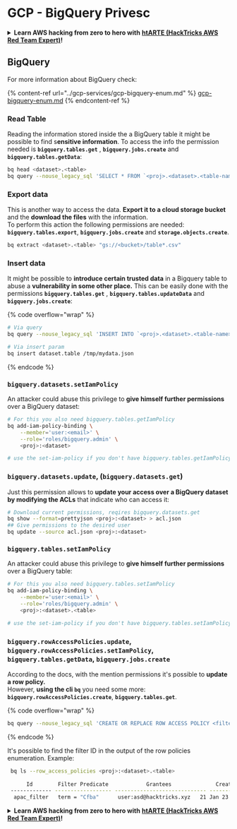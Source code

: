 # GCP - BigQuery Privesc

<details>

<summary><strong>Learn AWS hacking from zero to hero with</strong> <a href="https://training.hacktricks.xyz/courses/arte"><strong>htARTE (HackTricks AWS Red Team Expert)</strong></a><strong>!</strong></summary>

Other ways to support HackTricks:

* If you want to see your **company advertised in HackTricks** or **download HackTricks in PDF** Check the [**SUBSCRIPTION PLANS**](https://github.com/sponsors/carlospolop)!
* Get the [**official PEASS & HackTricks swag**](https://peass.creator-spring.com)
* Discover [**The PEASS Family**](https://opensea.io/collection/the-peass-family), our collection of exclusive [**NFTs**](https://opensea.io/collection/the-peass-family)
* **Join the** 💬 [**Discord group**](https://discord.gg/hRep4RUj7f) or the [**telegram group**](https://t.me/peass) or **follow** us on **Twitter** 🐦 [**@hacktricks_live**](https://twitter.com/hacktricks_live)**.**
* **Share your hacking tricks by submitting PRs to the** [**HackTricks**](https://github.com/carlospolop/hacktricks) and [**HackTricks Cloud**](https://github.com/carlospolop/hacktricks-cloud) github repos.

</details>

## BigQuery

For more information about BigQuery check:

{% content-ref url="../gcp-services/gcp-bigquery-enum.md" %}
[gcp-bigquery-enum.md](../gcp-services/gcp-bigquery-enum.md)
{% endcontent-ref %}

### Read Table

Reading the information stored inside the a BigQuery table it might be possible to find s**ensitive information**. To access the info the permission needed is **`bigquery.tables.get`** , **`bigquery.jobs.create`** and **`bigquery.tables.getData`**:

```bash
bq head <dataset>.<table>
bq query --nouse_legacy_sql 'SELECT * FROM `<proj>.<dataset>.<table-name>` LIMIT 1000'
```

### Export data

This is another way to access the data. **Export it to a cloud storage bucket** and the **download the files** with the information.\
To perform this action the following permissions are needed: **`bigquery.tables.export`**, **`bigquery.jobs.create`** and **`storage.objects.create`**.

```bash
bq extract <dataset>.<table> "gs://<bucket>/table*.csv" 
```

### Insert data

It might be possible to **introduce certain trusted data** in a Bigquery table to abuse a **vulnerability in some other place.** This can be easily done with the permissions **`bigquery.tables.get`** , **`bigquery.tables.updateData`** and **`bigquery.jobs.create`**:

{% code overflow="wrap" %}
```bash
# Via query
bq query --nouse_legacy_sql 'INSERT INTO `<proj>.<dataset>.<table-name>` (rank, refresh_date, dma_name, dma_id, term, week, score) VALUES (22, "2023-12-28", "Baltimore MD", 512, "Ms", "2019-10-13", 62), (22, "2023-12-28", "Baltimore MD", 512, "Ms", "2020-05-24", 67)'

# Via insert param
bq insert dataset.table /tmp/mydata.json
```
{% endcode %}

### `bigquery.datasets.setIamPolicy`

An attacker could abuse this privilege to **give himself further permissions** over a BigQuery dataset:

```bash
# For this you also need bigquery.tables.getIamPolicy
bq add-iam-policy-binding \
    --member='user:<email>' \
    --role='roles/bigquery.admin' \
    <proj>:<dataset>

# use the set-iam-policy if you don't have bigquery.tables.getIamPolicy
```

### `bigquery.datasets.update`, (`bigquery.datasets.get`)

Just this permission allows to **update your access over a BigQuery dataset by modifying the ACLs** that indicate who can access it:

```bash
# Download current permissions, reqires bigquery.datasets.get
bq show --format=prettyjson <proj>:<dataset> > acl.json
## Give permissions to the desired user
bq update --source acl.json <proj>:<dataset>
```

### `bigquery.tables.setIamPolicy`

An attacker could abuse this privilege to **give himself further permissions** over a BigQuery table:

```bash
# For this you also need bigquery.tables.setIamPolicy
bq add-iam-policy-binding \
    --member='user:<email>' \
    --role='roles/bigquery.admin' \
    <proj>:<dataset>.<table>

# use the set-iam-policy if you don't have bigquery.tables.setIamPolicy
```

### `bigquery.rowAccessPolicies.update`, `bigquery.rowAccessPolicies.setIamPolicy`, `bigquery.tables.getData`, `bigquery.jobs.create`

According to the docs, with the mention permissions it's possible to **update a row policy.**\
However, **using the cli `bq`** you need some more: **`bigquery.rowAccessPolicies.create`**, **`bigquery.tables.get`**.

{% code overflow="wrap" %}
```bash
bq query --nouse_legacy_sql 'CREATE OR REPLACE ROW ACCESS POLICY <filter_id> ON `<proj>.<dataset-name>.<table-name>` GRANT TO ("user:user@email.xyz") FILTER USING (term = "Cfba");' # A example filter was used
```
{% endcode %}

It's possible to find the filter ID in the output of the row policies enumeration. Example:

```bash
 bq ls --row_access_policies <proj>:<dataset>.<table>
 
      Id        Filter Predicate            Grantees              Creation Time    Last Modified Time
 ------------- ------------------ ----------------------------- ----------------- --------------------
  apac_filter   term = "Cfba"      user:asd@hacktricks.xyz   21 Jan 23:32:09   21 Jan 23:32:09
```

<details>

<summary><strong>Learn AWS hacking from zero to hero with</strong> <a href="https://training.hacktricks.xyz/courses/arte"><strong>htARTE (HackTricks AWS Red Team Expert)</strong></a><strong>!</strong></summary>

Other ways to support HackTricks:

* If you want to see your **company advertised in HackTricks** or **download HackTricks in PDF** Check the [**SUBSCRIPTION PLANS**](https://github.com/sponsors/carlospolop)!
* Get the [**official PEASS & HackTricks swag**](https://peass.creator-spring.com)
* Discover [**The PEASS Family**](https://opensea.io/collection/the-peass-family), our collection of exclusive [**NFTs**](https://opensea.io/collection/the-peass-family)
* **Join the** 💬 [**Discord group**](https://discord.gg/hRep4RUj7f) or the [**telegram group**](https://t.me/peass) or **follow** us on **Twitter** 🐦 [**@hacktricks_live**](https://twitter.com/hacktricks_live)**.**
* **Share your hacking tricks by submitting PRs to the** [**HackTricks**](https://github.com/carlospolop/hacktricks) and [**HackTricks Cloud**](https://github.com/carlospolop/hacktricks-cloud) github repos.

</details>
